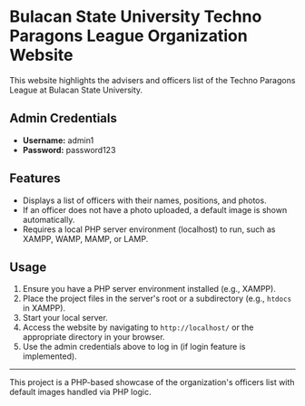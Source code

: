 # Bulacan State University Techno Paragons League Organization Website

This website highlights the advisers and officers list of the Techno Paragons League at Bulacan State University.

## Admin Credentials
- **Username:** admin1
- **Password:** password123

## Features
- Displays a list of officers with their names, positions, and photos.
- If an officer does not have a photo uploaded, a default image is shown automatically.
- Requires a local PHP server environment (localhost) to run, such as XAMPP, WAMP, MAMP, or LAMP.

## Usage

1. Ensure you have a PHP server environment installed (e.g., XAMPP).
2. Place the project files in the server's root or a subdirectory (e.g., `htdocs` in XAMPP).
3. Start your local server.
4. Access the website by navigating to `http://localhost/` or the appropriate directory in your browser.
5. Use the admin credentials above to log in (if login feature is implemented).

---

This project is a PHP-based showcase of the organization's officers list with default images handled via PHP logic.
